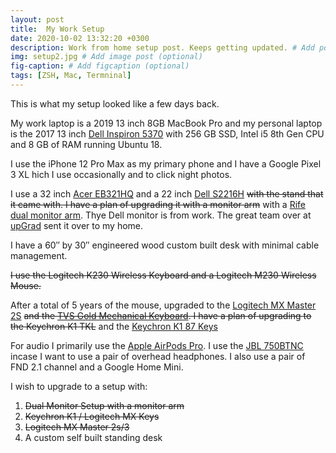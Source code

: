 ```yaml
---
layout: post
title:  My Work Setup 
date: 2020-10-02 13:32:20 +0300
description: Work from home setup post. Keeps getting updated. # Add post description (optional)
img: setup2.jpg # Add image post (optional)
fig-caption: # Add figcaption (optional)
tags: [ZSH, Mac, Termninal]
---
```

This is what my setup looked like a few days back.

My work laptop is a 2019 13 inch 8GB MacBook Pro and my personal laptop is the 2017 13 inch [Dell Inspiron 5370](https://www.dell.com/support/home/en-in/product-support/product/inspiron-13-5370-laptop/overview) with 256 GB SSD, Intel i5 8th Gen CPU and 8 GB of RAM running Ubuntu 18.

I use the iPhone 12 Pro Max as my primary phone and I have a Google Pixel 3 XL hich I use occasionally and to click night photos.

I use a 32 inch [Acer EB321HQ](https://www.acer.com/ac/en/US/content/model/UM.JE1AA.C01) and a 22 inch [Dell S2216H](https://www.dell.com/ae/business/p/dell-s2216h-monitor/pd) ~~with the stand that it came with. I have a plan of upgrading it with a monitor arm~~ with a [Rife dual monitor arm](https://www.amazon.in/dp/B084TMSQFJ). Thye Dell monitor is from work. The great team over at [upGrad](https://www.upgrad.com/?utm_source=pradipta.github.io&utm_medium=PradiptaBlog) sent it over to my home.

I have a 60″ by 30″ engineered wood custom built desk with minimal cable management.

~~I use the Logitech K230 Wireless Keyboard and a Logitech M230 Wireless Mouse.~~

After a total of 5 years of the mouse, upgraded to the [Logitech MX Master 2S](https://www.logitech.com/en-in/product/mx-master-2s-flow) ~~and the [TVS Gold Mechanical Keyboard](https://www.tvs-e.in/gold/). I have a plan of upgrading to the Keychron K1 TKL~~ and the [Keychron K1 87 Keys](https://www.keychron.com/products/keychron-k1-wireless-mechanical-keyboard?variant=31253554266201)

For audio I primarily use the [Apple AirPods Pro](https://www.apple.com/in/airpods-pro/). I use the [JBL 750BTNC](https://in.jbl.com/TUNE750BTNC.html) incase I want to use a pair of overhead headphones. I also use a pair of FND 2.1 channel and a Google Home Mini.

I wish to upgrade to a setup with:
<ol>
<li><del>Dual Monitor Setup with a monitor arm</del></li>
<li><del>Keychron K1 / Logitech MX Keys</del></li>
<li><s>Logitech MX Master 2s/3</s></li>
<li>A custom self built standing desk</li>
<ol>

